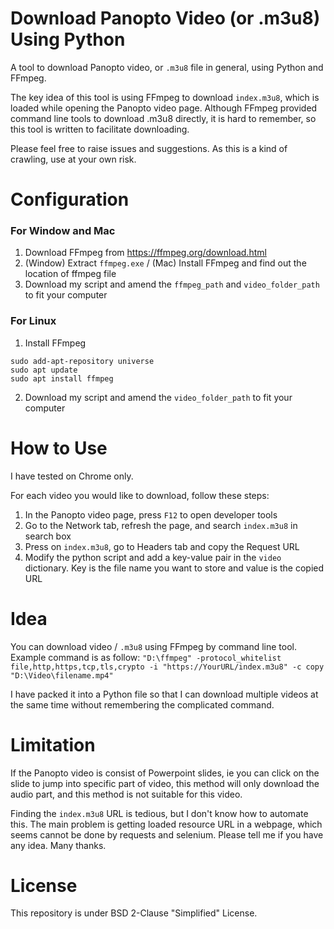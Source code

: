 # Download Panopto Video (or .m3u8) Using Python

A tool to download Panopto video, or `.m3u8` file in general, using Python and FFmpeg.

The key idea of this tool is using FFmpeg to download `index.m3u8`, which is loaded while opening the Panopto video page. Although FFmpeg provided command line tools to download .m3u8 directly, it is hard to remember, so this tool is written to facilitate downloading.

Please feel free to raise issues and suggestions. As this is a kind of crawling, use at your own risk.

# Configuration
### For Window and Mac
1. Download FFmpeg from https://ffmpeg.org/download.html
2. (Window) Extract `ffmpeg.exe` / (Mac) Install FFmpeg and find out the location of ffmpeg file
3. Download my script and amend the `ffmpeg_path` and `video_folder_path` to fit your computer

### For Linux
1. Install FFmpeg
```
sudo add-apt-repository universe
sudo apt update
sudo apt install ffmpeg
```
2. Download my script and amend the `video_folder_path` to fit your computer

# How to Use

I have tested on Chrome only.

For each video you would like to download, follow these steps:
1. In the Panopto video page, press `F12` to open developer tools
2. Go to the Network tab, refresh the page, and search `index.m3u8` in search box
3. Press on `index.m3u8`, go to Headers tab and copy the Request URL
4. Modify the python script and add a key-value pair in the `video` dictionary. Key is the file name you want to store and value is the copied URL


# Idea
You can download video / `.m3u8` using FFmpeg by command line tool. Example command is as follow:
`"D:\ffmpeg" -protocol_whitelist file,http,https,tcp,tls,crypto -i "https://YourURL/index.m3u8" -c copy "D:\Video\filename.mp4"`

I have packed it into a Python file so that I can download multiple videos at the same time without remembering the complicated command.

# Limitation
If the Panopto video is consist of Powerpoint slides, ie you can click on the slide to jump into specific part of video, this method will only download the audio part, and this method is not suitable for this video.

Finding the `index.m3u8` URL is tedious, but I don't know how to automate this. The main problem is getting loaded resource URL in a webpage, which seems cannot be done by requests and selenium. Please tell me if you have any idea. Many thanks.

# License
This repository is under BSD 2-Clause "Simplified" License.
